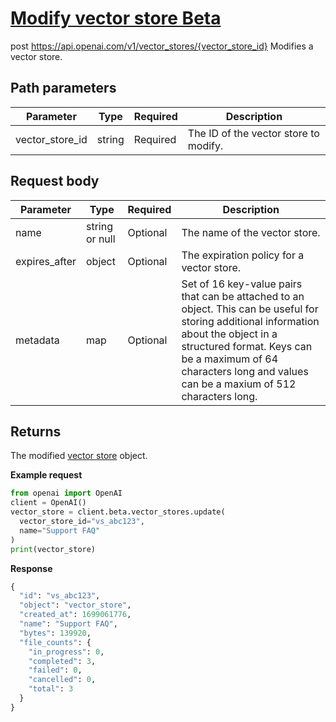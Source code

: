 # [Modify vector store Beta](/docs/api-reference/vector-stores/modify)
post https://api.openai.com/v1/vector_stores/{vector_store_id} 
Modifies a vector store. 
## Path parameters 
| Parameter | Type   | Required | Description|
| --- | --- | --- | --- |
| vector_store_id | string | Required | The ID of the vector store to modify.| 
## Request body 
| Parameter | Type   | Required | Description|
| --- | --- | --- | --- |
| name | string or null | Optional | The name of the vector store.| 
| expires_after | object | Optional | The expiration policy for a vector store.| 
| metadata | map | Optional | Set of 16 key-value pairs that can be attached to an object.                   This can be useful for storing additional information about                   the object in a structured format. Keys can be a maximum of 64                   characters long and values can be a maxium of 512 characters                   long.| 
## Returns 
The modified
                [vector store](/docs/api-reference/vector-stores/object)
                object. 

**Example request**
```python
from openai import OpenAI
client = OpenAI()
vector_store = client.beta.vector_stores.update(
  vector_store_id="vs_abc123",
  name="Support FAQ"
)
print(vector_store)
```

**Response**
```python
{
  "id": "vs_abc123",
  "object": "vector_store",
  "created_at": 1699061776,
  "name": "Support FAQ",
  "bytes": 139920,
  "file_counts": {
    "in_progress": 0,
    "completed": 3,
    "failed": 0,
    "cancelled": 0,
    "total": 3
  }
}
```
